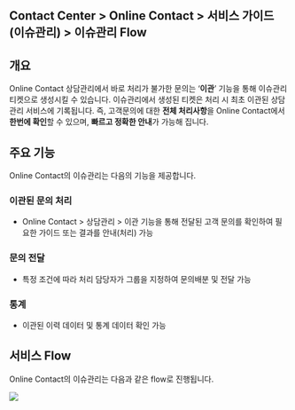 ## Contact Center > Online Contact > 서비스 가이드 (이슈관리) > 이슈관리 Flow

## 개요
Online Contact 상담관리에서 바로 처리가 불가한 문의는 ‘**이관**’ 기능을 통해 이슈관리 티켓으로 생성시킬 수 있습니다.
이슈관리에서 생성된 티켓은 처리 시 최초 이관된 상담관리 서비스에 기록됩니다. 즉, 고객문의에 대한 **전체 처리사항**을 Online Contact에서 **한번에 확인**할 수 있으며, **빠르고 정확한 안내**가 가능해 집니다.

## 주요 기능
Online Contact의 이슈관리는 다음의 기능을 제공합니다.

### 이관된 문의 처리

- Online Contact > 상담관리 > 이관 기능을 통해 전달된 고객 문의를 확인하여 필요한 가이드 또는 결과를 안내(처리) 가능

### 문의 전달

- 특정 조건에 따라 처리 담당자가 그룹을 지정하여 문의배분 및 전달 가능

### 통계

- 이관된 이력 데이터 및 통계 데이터 확인 가능

## 서비스 Flow
Online Contact의 이슈관리는 다음과 같은 flow로 진행됩니다.

![](http://static.toastoven.net/prod_contact_center/issueflow-(1).png)
